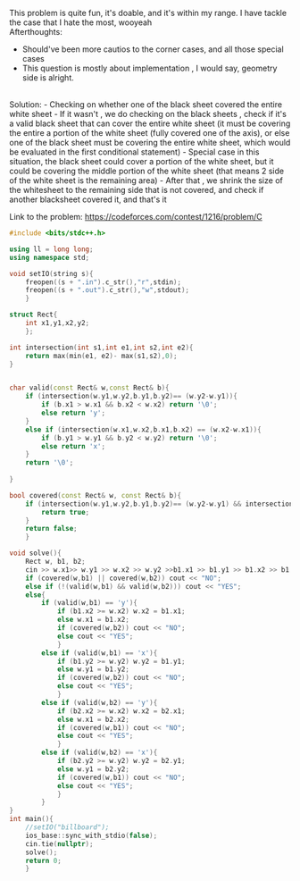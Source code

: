 This problem is quite fun, it's doable, and it's within my range. I have tackle the case that I hate the most, wooyeah
<br>
Afterthoughts:
- Should've been more cautios to the corner cases, and all those special cases
- This question is mostly about implementation , I would say, geometry side is alright.

<br>
Solution:
- Checking on whether one of the black sheet covered the entire white sheet
- If it wasn't , we do checking on the black sheets , check if it's a valid black sheet that can cover the entire white sheet (it must be covering the entire a portion of the white sheet (fully covered one of the axis), or else one of the black sheet must be covering the entire white sheet, which would be evaluated in the first conditional statement)
- Special case in this situation, the black sheet could cover a portion of the white sheet, but it could be covering the middle portion of the white sheet (that means 2 side of the white sheet is the remaining area)
- After that , we shrink the size of the whitesheet to the remaining side that is not covered, and check if another blacksheet covered it, and that's it


Link to the problem:
https://codeforces.com/contest/1216/problem/C

```cpp
#include <bits/stdc++.h>

using ll = long long;
using namespace std;

void setIO(string s){
	freopen((s + ".in").c_str(),"r",stdin);
	freopen((s + ".out").c_str(),"w",stdout);
	}

struct Rect{
	int x1,y1,x2,y2;
	};

int intersection(int s1,int e1,int s2,int e2){
	return max(min(e1, e2)- max(s1,s2),0);
}


char valid(const Rect& w,const Rect& b){
	if (intersection(w.y1,w.y2,b.y1,b.y2)== (w.y2-w.y1)){
		if (b.x1 > w.x1 && b.x2 < w.x2) return '\0';
		else return 'y';
	}
	else if (intersection(w.x1,w.x2,b.x1,b.x2) == (w.x2-w.x1)){
		if (b.y1 > w.y1 && b.y2 < w.y2) return '\0';
		else return 'x';
	}
	return '\0';
	
}

bool covered(const Rect& w, const Rect& b){
	if (intersection(w.y1,w.y2,b.y1,b.y2)== (w.y2-w.y1) && intersection(w.x1,w.x2,b.x1,b.x2) == (w.x2-w.x1)){
		return true;
	}
	return false;
	}

void solve(){
	Rect w, b1, b2;
	cin >> w.x1>> w.y1 >> w.x2 >> w.y2 >>b1.x1 >> b1.y1 >> b1.x2 >> b1.y2 >>b2.x1 >> b2.y1 >> b2.x2 >> b2.y2;
	if (covered(w,b1) || covered(w,b2)) cout << "NO";
	else if (!(valid(w,b1) && valid(w,b2))) cout << "YES";
	else{
		if (valid(w,b1) == 'y'){
			if (b1.x2 >= w.x2) w.x2 = b1.x1;
			else w.x1 = b1.x2;
			if (covered(w,b2)) cout << "NO";
			else cout << "YES";
			}
		else if (valid(w,b1) == 'x'){
			if (b1.y2 >= w.y2) w.y2 = b1.y1;
			else w.y1 = b1.y2;
			if (covered(w,b2)) cout << "NO";
			else cout << "YES";
			}
		else if (valid(w,b2) == 'y'){
			if (b2.x2 >= w.x2) w.x2 = b2.x1;
			else w.x1 = b2.x2;
			if (covered(w,b1)) cout << "NO";
			else cout << "YES";
			}
		else if (valid(w,b2) == 'x'){
			if (b2.y2 >= w.y2) w.y2 = b2.y1;
			else w.y1 = b2.y2;
			if (covered(w,b1)) cout << "NO";
			else cout << "YES";
			}
		}
}
int main(){
	//setIO("billboard");
	ios_base::sync_with_stdio(false);
	cin.tie(nullptr);
	solve();
	return 0;
	}
```
